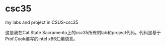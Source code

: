 # csc35
my labs and project in CSUS-csc35

这是我在Cal State Sacramento上的csc35所有的lab和project代码。代码是基于Prof.Cook编写的intel x86汇编语言。
